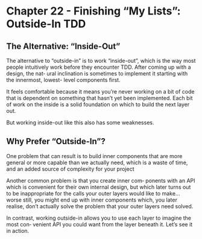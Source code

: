# Chapter 22 - Finishing “My Lists”: Outside-In TDD

## The Alternative: “Inside-Out”

The alternative to “outside-in” is to work “inside-out”, which is the way most people intuitively work before they encounter TDD. After coming up with a design, the nat‐ ural inclination is sometimes to implement it starting with the innermost, lowest- level components first.

It feels comfortable because it means you’re never working on a bit of code that is dependent on something that hasn’t yet been implemented. Each bit of work on the inside is a solid foundation on which to build the next layer out.

But working inside-out like this also has some weaknesses.

## Why Prefer “Outside-In”?

One problem that can result is to build inner components that are more general or more capable than we actually need, which is a waste of time, and an added source of complexity for your project

Another common problem is that you create inner com‐ ponents with an API which is convenient for their own internal design, but which later turns out to be inappropriate for the calls your outer layers would like to make... worse still, you might end up with inner components which, you later realise, don’t actually solve the problem that your outer layers need solved.

In contrast, working outside-in allows you to use each layer to imagine the most con‐ venient API you could want from the layer beneath it. Let’s see it in action.
